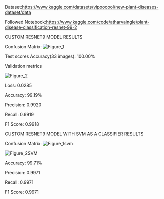Dataset:https://www.kaggle.com/datasets/vipoooool/new-plant-diseases-dataset/data

Followed Notebook:https://www.kaggle.com/code/atharvaingle/plant-disease-classification-resnet-99-2

CUSTOM RESNET9 MODEL RESULTS

Confusion Matrix:
![Figure_1](https://github.com/user-attachments/assets/30f954d2-9d7b-4c30-8677-f5da2ad714dd)


Test scores Accuracy(33 images): 100.00%

Validation metrics

![Figure_2](https://github.com/user-attachments/assets/cfb31138-90e0-4946-81cd-a7a5ddcf697d)

Loss: 0.0285

Accuracy: 99.19%

Precision: 0.9920

Recall: 0.9919

F1 Score: 0.9918

CUSTOM RESNET9 MODEL WITH SVM AS A CLASSIFIER RESULTS


Confusion Matrix:
![Figure_1svm](https://github.com/user-attachments/assets/2a2b2c44-5677-430a-8da0-e296d6f2f812)

![Figure_2SVM](https://github.com/user-attachments/assets/4649579f-ea63-435e-a6f0-77e641d162cd)

Accuracy: 99.71%

Precision: 0.9971

Recall: 0.9971

F1 Score: 0.9971


